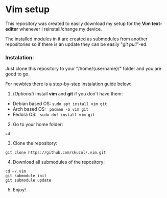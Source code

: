# Vim setup

This repository was created to easily download my setup for the **Vim text-editor** whenever I reinstall/change my device.

The installed modules in it are created as submodules from another repositories so if there is an update they can be easily "*git pull*"-ed.

### Instalation:

Just clone this repository to your "/home/{username}/" folder and you are good to go. 

For newbies there is a step-by-step instalation guide below:

1. (*Optional*) Install **vim** and **git** if you don't have them:
- Debian based OS: ``` sudo apt install vim git ```
- Arch based OS: ``` pacman -S vim git```
- Fedora OS: ``` sudo dnf install vim git```

2. Go to your home folder:

```
cd
```
3. Clone the repository:
``` 
git clone https://github.com/skuzol/.vim.git
```
4. Download all submodules of the repository:
```
cd ~/.vim
git submodule init
git submodule update
```
5. Enjoy!
